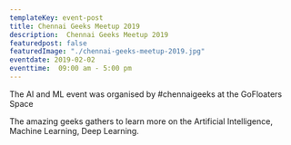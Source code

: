 ```yaml
---
templateKey: event-post
title: Chennai Geeks Meetup 2019
description:  Chennai Geeks Meetup 2019
featuredpost: false
featuredImage: "./chennai-geeks-meetup-2019.jpg"
eventdate: 2019-02-02
eventtime:  09:00 am - 5:00 pm
---
```


<!--StartFragment-->

The AI and ML event was organised by #chennaigeeks at the GoFloaters Space

The amazing geeks gathers to learn more on the Artificial Intelligence, Machine Learning, Deep Learning.

<!--EndFragment-->

